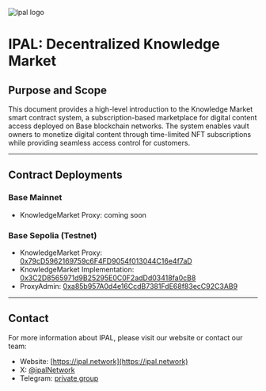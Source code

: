 ![Ipal logo](https://i-p.rmcdn.net/65fd9abf114acc00326b972c/4693032/image-dbef989c-7504-46cf-97e1-410a19916f20.png?e=webp&nll=true)

# IPAL: Decentralized Knowledge Market

## Purpose and Scope

This document provides a high-level introduction to the Knowledge Market smart contract system, a subscription-based marketplace for digital content access deployed on Base blockchain networks. The system enables vault owners to monetize digital content through time-limited NFT subscriptions while providing seamless access control for customers.

---

## Contract Deployments

### Base Mainnet
- KnowledgeMarket Proxy: coming soon

### Base Sepolia (Testnet)
- KnowledgeMarket Proxy: [0x79cD5962169759c6F4FD9054f013044C16e4f7aD](https://sepolia.basescan.org/address/0x79cD5962169759c6F4FD9054f013044C16e4f7aD)
- KnowledgeMarket Implementation: [0x3C2D8565971d9B25295E0C0F2adDd03418fa0cB8](https://sepolia.basescan.org/address/0x3C2D8565971d9B25295E0C0F2adDd03418fa0cB8)
- ProxyAdmin: [0xa85b957A0d4e16CcdB7381FdE68f83ecC92C3AB9](https://sepolia.basescan.org/address/0xa85b957A0d4e16CcdB7381FdE68f83ecC92C3AB9)

---

## Contact

For more information about IPAL, please visit our website or contact our team:

- Website: [https://ipal.network](https://ipal.network)
- X: [@ipalNetwork](https://x.com/ipalNetwork)
- Telegram: [private group](https://t.me/+wrJscoA5409iN2Yy)